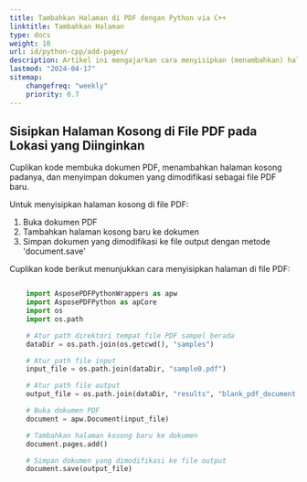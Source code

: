 ```yaml
---
title: Tambahkan Halaman di PDF dengan Python via C++
linktitle: Tambahkan Halaman
type: docs
weight: 10
url: id/python-cpp/add-pages/
description: Artikel ini mengajarkan cara menyisipkan (menambahkan) halaman pada lokasi yang diinginkan di file PDF menggunakan Python dengan C++.
lastmod: "2024-04-17"
sitemap:
    changefreq: "weekly"
    priority: 0.7
---
```


## Sisipkan Halaman Kosong di File PDF pada Lokasi yang Diinginkan

Cuplikan kode membuka dokumen PDF, menambahkan halaman kosong padanya, dan menyimpan dokumen yang dimodifikasi sebagai file PDF baru.

Untuk menyisipkan halaman kosong di file PDF:

1. Buka dokumen PDF
1. Tambahkan halaman kosong baru ke dokumen
1. Simpan dokumen yang dimodifikasi ke file output dengan metode 'document.save'

Cuplikan kode berikut menunjukkan cara menyisipkan halaman di file PDF:

```python

    import AsposePDFPythonWrappers as apw
    import AsposePDFPython as apCore
    import os
    import os.path

    # Atur path direktori tempat file PDF sampel berada
    dataDir = os.path.join(os.getcwd(), "samples")

    # Atur path file input
    input_file = os.path.join(dataDir, "sample0.pdf")

    # Atur path file output
    output_file = os.path.join(dataDir, "results", "blank_pdf_document.pdf")

    # Buka dokumen PDF
    document = apw.Document(input_file)

    # Tambahkan halaman kosong baru ke dokumen
    document.pages.add()

    # Simpan dokumen yang dimodifikasi ke file output
    document.save(output_file)
```